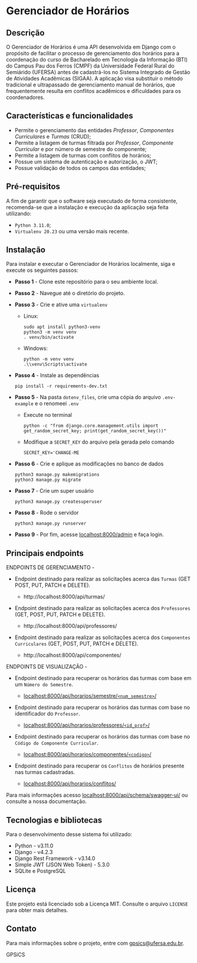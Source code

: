 # Gerenciador de Horários

## Descrição

O Gerenciador de Horários é uma API desenvolvida em Django com o propósito de facilitar o processo de gerenciamento dos horários para a coordenação do curso de Bacharelado em Tecnologia da Informação (BTI) do Campus Pau dos Ferros (CMPF) da Universidade Federal Rural do Semiárido (UFERSA) antes de cadastrá-los no Sistema Integrado de Gestão de Atividades Acadêmicas (SIGAA). A aplicação visa substituir o método tradicional e ultrapassado de gerenciamento manual de horários, que frequentemente resulta em conflitos acadêmicos e dificuldades para os coordenadores.

## Características e funcionalidades

- Permite o gerenciamento das entidades *Professor*, *Componentes Curriculares* e *Turmas* (CRUD);
- Permite a listagem de turmas filtrada por *Professor*, *Componente Curricular* e por número de semestre do componente; 
- Permite a listagem de turmas com conflitos de horários;
- Possue um sistema de autenticação e autorização, o JWT;
- Possue validação de todos os campos das entidades;

## Pré-requisitos

A fim de garantir que o software seja executado de forma consistente, recomenda-se que a instalação e execução da aplicação seja feita utilizando:
 - `Python 3.11.0`;
 - `Virtualenv 20.23` ou uma versão mais recente.

## Instalação

Para instalar e executar o Gerenciador de Horários localmente, siga e execute os seguintes passos:

- **Passo 1** - Clone este repositório para o seu ambiente local.

- **Passo 2** -  Navegue até o diretório do projeto.
- **Passo 3** -  Crie e ative uma  `virtualenv`
	- Linux:
		~~~
		sudo apt install python3-venv
		python3 -m venv venv
		. venv/bin/activate
		~~~
	- Windows:
		~~~
		python -m venv venv
		.\\venv\Scripts\activate
		~~~
	
- **Passo 4** - Instale as dependências
	~~~
	pip install -r requirements-dev.txt
	~~~	

- **Passo 5** - Na pasta `dotenv_files`, crie uma cópia do arquivo `.env-example` e o renomeei `.env`
	- Execute no terminal 
		~~~
		python -c "from django.core.management.utils import get_random_secret_key; print(get_random_secret_key())" 	
		~~~
	- Modifique a `SECRET_KEY` do arquivo pela gerada pelo comando 
		~~~
		SECRET_KEY='CHANGE-ME
		~~~
- **Passo 6** - Crie e aplique as modificações no banco de dados
	~~~
	python3 manage.py makemigrations
	python3 manage.py migrate
	~~~
- **Passo 7** - Crie um super usuário
	~~~
	python3 manage.py createsuperuser
	~~~
- **Passo 8** - Rode o servidor
	~~~
	python3 manage.py runserver
	~~~
- **Passo 9** - Por fim, acesse [localhost:8000/admin](http://localhost:8000/admin) e faça login.

## Principais endpoints

ENDPOINTS DE GERENCIAMENTO - 
- Endpoint destinado para realizar as solicitações acerca das `Turmas` (GET POST, PUT, PATCH e DELETE).
	- http://localhost:8000/api/turmas/

- Endpoint destinado para realizar as solicitações acerca dos `Professores` (GET, POST, PUT, PATCH e DELETE).
	- http://localhost:8000/api/professores/

- Endpoint destinado para realizar as solicitações acerca dos `Componentes Curriculares` (GET, POST, PUT, PATCH e DELETE).
	- http://localhost:8000/api/componentes/

ENDPOINTS DE VISUALIZAÇÃO - 

- Endpoint destinado para recuperar os horários das turmas com base em um `Número do Semestre`.
	- [localhost:8000/api/horarios/semestre/`<num_semestre>`/](http://localhost:8000/api/horarios/professores/num_semestre/) 

- Endpoint destinado para recuperar os horários das turmas com base no identificador do `Professor`.
	- [localhost:8000/api/horarios/professores/`<id_prof>`/](http://localhost:8000/api/horarios/professores/id_prof/) 

- Endpoint destinado para recuperar os horários das turmas com base no `Código do Componente Curricular`.
	- [localhost:8000/api/horarios/componentes/`<codigo>`/](http://localhost:8000/api/horarios/componentes/codigo/) 

- Endpoint destinado para recuperar os `Conflitos` de horários presente nas turmas cadastradas.
	- [localhost:8000/api/horarios/conflitos/](http://localhost:8000/api/horarios/conflitos) 


Para mais informações acesso [localhost:8000/api/schema/swagger-ui/](http://localhost:8000/api/schema/swagger-ui/) ou consulte a nossa documentação.


## Tecnologias e bibliotecas

Para o desenvolvimento desse sistema foi utilizado:
- Python - v3.11.0
- Django - v4.2.3
- Django Rest Framework - v3.14.0
- Simple JWT (JSON Web Token) - 5.3.0
- SQLite e PostgreSQL

## Licença

Este projeto está licenciado sob a Licença MIT. Consulte o arquivo `LICENSE` para obter mais detalhes.


## Contato

Para mais informações sobre o projeto, entre com [gpsics@ufersa.edu.br](mailto:gpsics@ufersa.edu.br).

GPSiCS
